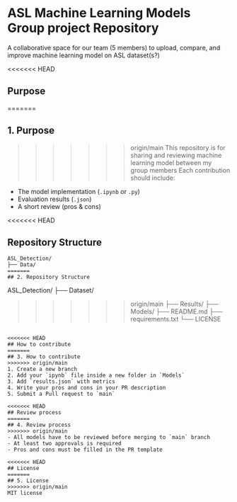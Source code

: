 # ASL Machine Learning Models Group project Repository
A collaborative space for our team (5 members) to upload, compare, and improve machine learning model on ASL dataset(s?)

<<<<<<< HEAD
## Purpose
=======
## 1. Purpose
>>>>>>> origin/main
This repository is for sharing and reviewing machine learning model between my group members
Each contribution should include:
- The model implementation (`.ipynb` or `.py`)
- Evaluation results (`.json`)
- A short review (pros & cons)

<<<<<<< HEAD
## Repository Structure
```
ASL_Detection/
├── Data/
=======
## 2. Repository Structure
```
ASL_Detection/
├── Dataset/
>>>>>>> origin/main
├── Results/
├── Models/
├── README.md
├── requirements.txt
└── LICENSE
```

<<<<<<< HEAD
## How to contribute
=======
## 3. How to contribute
>>>>>>> origin/main
1. Create a new branch
2. Add your `ipynb` file inside a new folder in `Models`
3. Add `results.json` with metrics
4. Write your pros and cons in your PR description
5. Submit a Pull request to `main`

<<<<<<< HEAD
## Review process
=======
## 4. Review process
>>>>>>> origin/main
- All models have to be reviewed before merging to `main` branch
- At least two approvals is required
- Pros and cons must be filled in the PR template

<<<<<<< HEAD
## License
=======
## 5. License
>>>>>>> origin/main
MIT license

